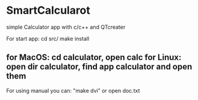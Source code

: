 # SmartCalcularot
simple Calculator app with c/c++ and QTcreater

For start app:
 cd src/
 make install

 for MacOS: cd calculator, open calc
 for Linux: open dir calculator,
           find app calculator and open them
---------------
For using manual you can: "make dvi"
                         or open doc.txt
